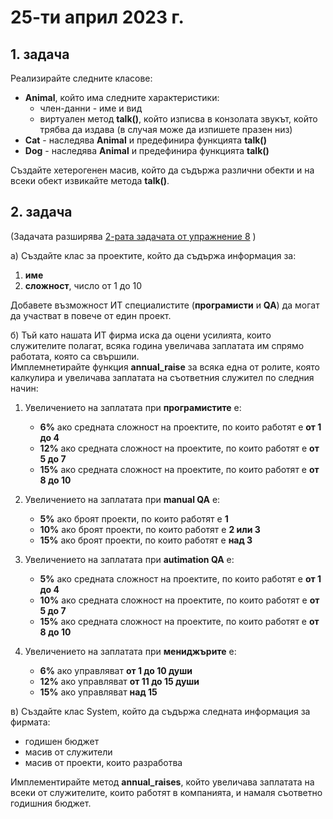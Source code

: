 # 25-ти април 2023 г.

## 1. задача
Реализирайте следните класове:
- **Animal**, който има следните характеристики:
    - член-данни - име и вид
    - виртуален метод **talk()**, който изписва в конзолaта звукът, който трябва да издава (в случая може да изпишете празен низ)
- **Cat** - наследява **Animal** и предефинира функцията **talk()**
- **Dog** - наследява **Animal** и предефинира функцията **talk()**

Създайте хетерогенен масив, който да съдържа различни обекти и на всеки обект извикайте метода **talk()**.


## 2. задача
(Задачата разширява [2-рата задачата от упражнение 8](https://github.com/ivkaradzhova/FMI_OOP_2022-23/blob/master/8.Templates_And_Inheritance/Tasks.md#2-%D0%B7%D0%B0%D0%B4%D0%B0%D1%87%D0%B0) )

а) Създайте клас за проектите, който да съдържа информация за:
1. **име**
2. **сложност**, число от 1 до 10

Добавете възможност ИТ специалистите (**програмисти** и **QA**) да могат да участват в повече от един проект.

б) Тъй като нашата ИТ фирма иска да оцени усилията, които служителите полагат, всяка година увеличава заплатата им спрямо работата, която са свършили.   
Имплемнетирайте функция **annual_raise** за всяка една от ролите, която калкулира и увеличава заплатата на съответния служител по следния начин:
1. Увеличението на заплатата при **програмистите** е:
    - **6%** ако средната сложност на проектите, по които работят е **от 1 до 4**
    - **12%** ако средната сложност на проектите, по които работят е **от 5 до 7**
    - **15%** ако средната сложност на проектите, по които работят е **от 8 до 10**

2. Увеличението на заплатата при **manual QA** е:
    - **5%** ако броят проекти, по които работят е **1**
    - **10%** ако броят проекти, по които работят е **2 или 3**
    - **15%** ако броят проекти, по които работят е **над 3**

3. Увеличението на заплатата при **autimation QA** е:
    - **5%** ако средната сложност на проектите, по които работят е **от 1 до 4**
    - **10%** ако средната сложност на проектите, по които работят е **от 5 до 7**
    - **15%** ако средната сложност на проектите, по които работят е **от 8 до 10**

4. Увеличението на заплатата при **мениджърите** е:
    - **6%** ако управляват **от 1 до 10 души** 
    - **12%** ако управляват **от 11 до 15 души** 
    - **15%** ако управляват **над 15** 

в) Създайте клас System, който да съдържа следната информация за фирмата:
- годишен бюджет
- масив от служители
- масив от проекти, които разработва

Имплементирайте метод **annual_raises**, който увеличава заплатата на всеки от служителите, които работят в компанията, и намаля съответно годишния бюджет.
